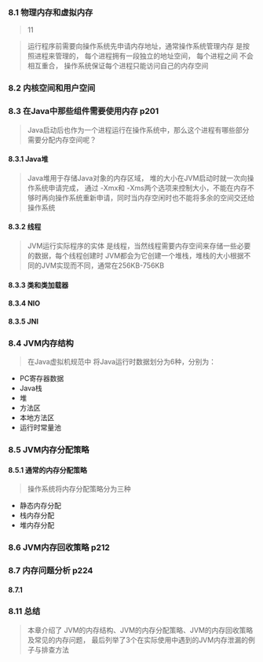 
###  8.1 物理内存和虚拟内存
>11

>运行程序前需要向操作系统先申请内存地址，通常操作系统管理内存 是按照进程来管理的， 每个进程拥有一段独立的地址空间， 每个进程之间 不会相互重合， 操作系统保证每个进程只能访问自己的内存空间

### 8.2 内核空间和用户空间
>

### 8.3 在Java中那些组件需要使用内存        p201
>Java启动后也作为一个进程运行在操作系统中，那么这个进程有哪些部分需要分配内存空间呢？
#### 8.3.1  Java堆
>Java堆用于存储Java对象的内存区域， 堆的大小在JVM启动时就一次向操作系统申请完成， 通过 -Xmx和 -Xms两个选项来控制大小，不能在内存不够时再向操作系统重新申请，同时当内存空闲时也不能将多余的空间交还给操作系统

>
#### 8.3.2  线程
>JVM运行实际程序的实体 是线程，当然线程需要内存空间来存储一些必要的数据，每个线程创建时 JVM都会为它创建一个堆栈，堆栈的大小根据不同的JVM实现而不同，通常在256KB-756KB 

>
#### 8.3.3  类和类加载器

#### 8.3.4  NIO

#### 8.3.5  JNI

### 8.4 JVM内存结构
>在Java虚拟机规范中 将Java运行时数据划分为6种，分别为：
- PC寄存器数据
- Java栈
- 堆
- 方法区
- 本地方法区
- 运行时常量池

### 8.5 JVM内存分配策略
#### 8.5.1  通常的内存分配策略
>操作系统将内存分配策略分为三种
-   静态内存分配
-   栈内存分配
-   堆内存分配

### 8.6 JVM内存回收策略     p212

### 8.7 内存问题分析        p224
#### 8.7.1  


### 8.11    总结
>本章介绍了 JVM的内存结构、JVM的内存分配策略、JVM的内存回收策略及常见的内存问题， 最后列举了3个在实际使用中遇到的JVM内存泄漏的例子与排查方法
    
    